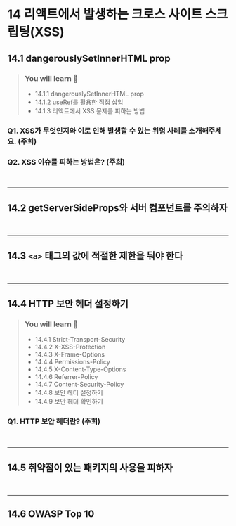 # 14 리액트에서 발생하는 크로스 사이트 스크립팅(XSS)

## 14.1 dangerouslySetInnerHTML prop
> ### You will learn 📝
>
>- 14.1.1 dangerouslySetInnerHTML prop
>- 14.1.2 useRef를 활용한 직접 삽입
>- 14.1.3 리액트에서 XSS 문제를 피하는 방법

### Q1. XSS가 무엇인지와 이로 인해 발생할 수 있는 위험 사례를 소개해주세요. (주희)
### Q2. XSS 이슈를 피하는 방법은? (주희)

<br/>

---

## 14.2 getServerSideProps와 서버 컴포넌트를 주의하자


<br/>

---

## 14.3 `<a>` 태그의 값에 적절한 제한을 둬야 한다

<br/>

---

## 14.4 HTTP 보안 헤더 설정하기
> ### You will learn 📝
>
>- 14.4.1 Strict-Transport-Security
>- 14.4.2 X-XSS-Protection
>- 14.4.3 X-Frame-Options
>- 14.4.4 Permissions-Policy
>- 14.4.5 X-Content-Type-Options
>- 14.4.6 Referrer-Policy
>- 14.4.7 Content-Security-Policy
>- 14.4.8 보안 헤더 설정하기
>- 14.4.9 보안 헤더 확인하기

### Q1. HTTP 보안 헤더란? (주희)

<br/>

---

## 14.5 취약점이 있는 패키지의 사용을 피하자

<br/>

---

## 14.6 OWASP Top 10

